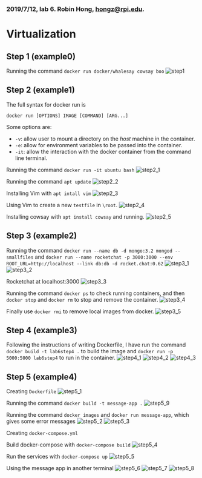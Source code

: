 ### 2019/7/12, lab 6. Robin Hong, hongz@rpi.edu.
# Virtualization



## Step 1 (example0)
Running the command `docker run docker/whalesay cowsay boo`
![step1](./pictures/step1.png)



## Step 2 (example1)
The full syntax for docker run is 

`docker run [OPTIONS] IMAGE [COMMAND] [ARG...]`

Some options are:
* `-v`: allow user to mount a directory on the *host* machine in the container.
* `-e`: allow for environment variables to be passed into the container.
* `-it`: allow the interaction with the docker container from the command line terminal.

Running the command `docker run -it ubuntu bash`
![step2_1](./pictures/step2_1.png)

Running the command `apt update`
![step2_2](./pictures/step2_2.png)

Installing Vim with `apt intall vim`
![step2_3](./pictures/step2_3.png)

Using Vim to create a new `testfile` in `\root`.
![step2_4](./pictures/step2_4.png)

Installing cowsay with `apt install cowsay` and running.
![step2_5](./pictures/step2_5.png)



## Step 3 (example2)
Running the command `docker run --name db -d mongo:3.2 mongod --smallfiles` and `docker run --name rocketchat -p 3000:3000 --env ROOT_URL=http://localhost --link db:db -d rocket.chat:0.62`
![step3_1](./pictures/step3_1.png)
![step3_2](./pictures/step3_2.png)

Rocketchat at localhost:3000
![step3_3](./pictures/step3_3.png)

Running the command `docker ps` to check running containers, and then `docker stop` and `docker rm` to stop and remove the container.
![step3_4](./pictures/step3_4.png)

Finally use `docker rmi` to remove local images from docker.
![step3_5](./pictures/step3_5.png)



## Step 4 (example3)
Following the instructions of writing Dockerfile, I have run the command `docker build -t lab6step4 .` to build the image and `docker run -p 5000:5000 lab6step4` to run in the container.
![step4_1](./pictures/step4_1.png)
![step4_2](./pictures/step4_2.png)
![step4_3](./pictures/step4_3.png)



## Step 5 (example4)
Creating `Dockerfile`
![step5_1](./pictures/step5_1.png)

Running the command `docker build -t message-app .`
![step5_9](./pictures/step5_9.png)

Running the command `docker images` and `docker run message-app`, which gives some error messages
![step5_2](./pictures/step5_2.png)
![step5_3](./pictures/step5_3.png)

Creating `docker-compose.yml`

Build docker-compose with `docker-compose build`
![step5_4](./pictures/step5_4.png)

Run the services with `docker-compose up`
![step5_5](./pictures/step5_5.png)

Using the message app in another terminal
![step5_6](./pictures/step5_6.png)
![step5_7](./pictures/step5_7.png)
![step5_8](./pictures/step5_8.png)